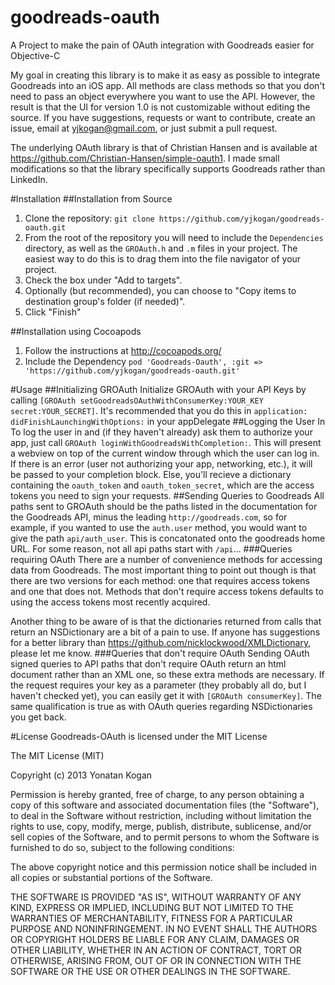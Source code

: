 goodreads-oauth
===============

A Project to make the pain of OAuth integration with Goodreads easier for Objective-C

My goal in creating this library is to make it as easy as possible to integrate Goodreads into an iOS app. All methods are class methods so that you don't need to pass an object everywhere you want to use the API. However, the result is that the UI for version 1.0 is not customizable without editing the source. If you have suggestions, requests or want to contribute, create an issue, email at <yjkogan@gmail.com>, or just submit a pull request.

The underlying OAuth library is that of Christian Hansen and is available at <https://github.com/Christian-Hansen/simple-oauth1>. I made small modifications so that the library specifically supports Goodreads rather than LinkedIn.

#Installation
##Installation from Source
1. Clone the repository: `git clone https://github.com/yjkogan/goodreads-oauth.git`
2. From the root of the repository you will need to include the `Dependencies` directory, as well as the `GROAuth.h` and `.m` files in your project. The easiest way to do this is to drag them into the file navigator of your project.
3. Check the box under "Add to targets".
4. Optionally (but recommended), you can choose to "Copy items to destination group's folder (if needed)".
5. Click "Finish"

##Installation using Cocoapods
1. Follow the instructions at <http://cocoapods.org/>
2. Include the Dependency `pod 'Goodreads-Oauth', :git => 'https://github.com/yjkogan/goodreads-oauth.git'`

#Usage
##Initializing GROAuth
Initialize GROAuth with your API Keys by calling `[GROAuth setGoodreadsOAuthWithConsumerKey:YOUR_KEY secret:YOUR_SECRET]`. It's recommended that you do this in `application: didFinishLaunchingWithOptions:` in your appDelegate
##Logging the User In
To log the user in and (if they haven't already) ask them to authorize your app, just call `GROAuth loginWithGoodreadsWithCompletion:`. This will present a webview on top of the current window through which the user can log in. If there is an error (user not authorizing your app, networking, etc.), it will be passed to your completion block. Else, you'll recieve a dictionary containing the `oauth_token` and `oauth_token_secret`, which are the access tokens you need to sign your requests.
##Sending Queries to Goodreads
All paths sent to GROAuth should be the paths listed in the documentation for the Goodreads API, minus the leading `http://goodreads.com`, so for example, if you wanted to use the `auth.user` method, you would want to give the path `api/auth_user`. This is concatonated onto the goodreads home URL. For some reason, not all api paths start with `/api`…
###Queries requiring OAuth
There are a number of convenience methods for accessing data from Goodreads. The most important thing to point out though is that there are two versions for each method: one that requires access tokens and one that does not. Methods that don't require access tokens defaults to using the access tokens most recently acquired.

Another thing to be aware of is that the dictionaries returned from calls that return an NSDictionary are a bit of a pain to use. If anyone has suggestions for a better library than <https://github.com/nicklockwood/XMLDictionary>, please let me know.
###Queries that don't require OAuth
Sending OAuth signed queries to API paths that don't require OAuth return an html document rather than an XML one, so these extra methods are necessary. If the request requires your key as a parameter (they probably all do, but I haven't checked yet), you can easily get it with `[GROAuth consumerKey]`. The same qualification is true as with OAuth queries regarding NSDictionaries you get back.

#License
Goodreads-OAuth is licensed under the MIT License

The MIT License (MIT)

Copyright (c) 2013 Yonatan Kogan

Permission is hereby granted, free of charge, to any person obtaining a copy
of this software and associated documentation files (the "Software"), to deal
in the Software without restriction, including without limitation the rights
to use, copy, modify, merge, publish, distribute, sublicense, and/or sell
copies of the Software, and to permit persons to whom the Software is
furnished to do so, subject to the following conditions:

The above copyright notice and this permission notice shall be included in
all copies or substantial portions of the Software.

THE SOFTWARE IS PROVIDED "AS IS", WITHOUT WARRANTY OF ANY KIND, EXPRESS OR
IMPLIED, INCLUDING BUT NOT LIMITED TO THE WARRANTIES OF MERCHANTABILITY,
FITNESS FOR A PARTICULAR PURPOSE AND NONINFRINGEMENT. IN NO EVENT SHALL THE
AUTHORS OR COPYRIGHT HOLDERS BE LIABLE FOR ANY CLAIM, DAMAGES OR OTHER
LIABILITY, WHETHER IN AN ACTION OF CONTRACT, TORT OR OTHERWISE, ARISING FROM,
OUT OF OR IN CONNECTION WITH THE SOFTWARE OR THE USE OR OTHER DEALINGS IN
THE SOFTWARE.